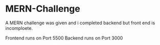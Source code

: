 # MERN-Challenge
A MERN challenge was given and i completed backend but front end is incomploete.

Frontend runs on Port 5500
Backend runs on Port 3000


